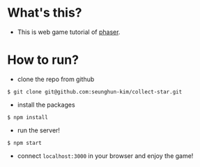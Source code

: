# What's this?
- This is web game tutorial of [phaser](http://phaser.io/tutorials/making-your-first-phaser-game).

# How to run?
- clone the repo from github
```
$ git clone git@github.com:seunghun-kim/collect-star.git
```
- install the packages
```
$ npm install
```
- run the server!
```
$ npm start
```
- connect `localhost:3000` in your browser and enjoy the game!
